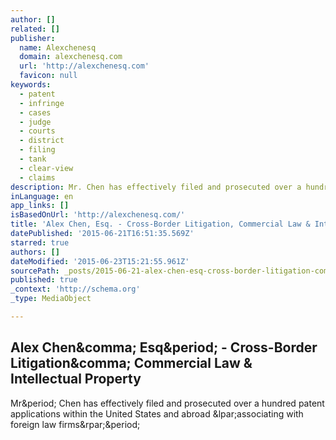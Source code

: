 ```yaml
---
author: []
related: []
publisher:
  name: Alexchenesq
  domain: alexchenesq.com
  url: 'http://alexchenesq.com'
  favicon: null
keywords:
  - patent
  - infringe
  - cases
  - judge
  - courts
  - district
  - filing
  - tank
  - clear-view
  - claims
description: Mr. Chen has effectively filed and prosecuted over a hundred patent applications within the United States and abroad (associating with foreign law firms).
inLanguage: en
app_links: []
isBasedOnUrl: 'http://alexchenesq.com/'
title: 'Alex Chen, Esq. - Cross-Border Litigation, Commercial Law & Intellectual Property'
datePublished: '2015-06-21T16:51:35.569Z'
starred: true
authors: []
dateModified: '2015-06-23T15:21:55.961Z'
sourcePath: _posts/2015-06-21-alex-chen-esq-cross-border-litigation-commercial-law-and.md
published: true
_context: 'http://schema.org'
_type: MediaObject

---
```

<article style=""><h1>Alex Chen&amp;comma; Esq&amp;period; - Cross-Border Litigation&amp;comma; Commercial Law &amp; Intellectual Property</h1><p>Mr&amp;period; Chen has effectively filed and prosecuted over a hundred patent applications within the United States and abroad &amp;lpar;associating with foreign law firms&amp;rpar;&amp;period;</p></article>
